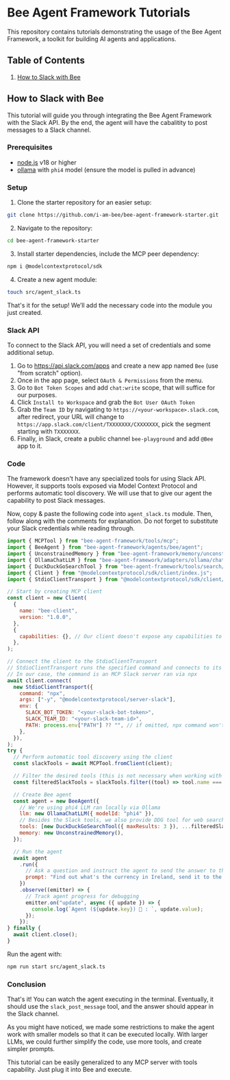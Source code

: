 # Bee Agent Framework Tutorials

This repository contains tutorials demonstrating the usage of the Bee Agent Framework, a toolkit for building AI agents and applications.

## Table of Contents

1. [How to Slack with Bee](#how-to-slack-with-bee)

## How to Slack with Bee

This tutorial will guide you through integrating the Bee Agent Framework with the Slack API. By the end, the agent will have the cabalitity to post messages to a Slack channel.

### Prerequisites

- [node.js](https://nodejs.org/) v18 or higher
- [ollama](https://ollama.com/) with `phi4` model (ensure the model is pulled in advance)

### Setup

1. Clone the starter repository for an easier setup:

```bash
git clone https://github.com/i-am-bee/bee-agent-framework-starter.git
```

2. Navigate to the repository:

```bash
cd bee-agent-framework-starter
```

3. Install starter dependencies, include the MCP peer dependency:

```bash
npm i @modelcontextprotocol/sdk
```

4. Create a new agent module:

```bash
touch src/agent_slack.ts
```

That's it for the setup! We’ll add the necessary code into the module you just created.

### Slack API

To connect to the Slack API, you will need a set of credentials and some additional setup.

1. Go to https://api.slack.com/apps and create a new app named `Bee` (use "from scratch" option).
2. Once in the app page, select `OAuth & Permissions` from the menu.
3. Go to `Bot Token Scopes` and add `chat:write` scope, that will suffice for our purposes.
4. Click `Install to Workspace` and grab the `Bot User OAuth Token`
5. Grab the `Team ID` by navigating to `https://<your-workspace>.slack.com`, after redirect, your URL will change to `https://app.slack.com/client/TXXXXXXX/CXXXXXXX`, pick the segment starting with `TXXXXXXX`.
6. Finally, in Slack, create a public channel `bee-playground` and add `@Bee` app to it.

### Code

The framework doesn't have any specialized tools for using Slack API. However, it supports tools exposed via Model Context Protocol and performs automatic tool discovery. We will use that to give our agent the capability to post Slack messages.

Now, copy & paste the following code into `agent_slack.ts` module. Then, follow along with the comments for explanation. Do not forget to substitute your Slack credentials while reading through.

```js
import { MCPTool } from "bee-agent-framework/tools/mcp";
import { BeeAgent } from "bee-agent-framework/agents/bee/agent";
import { UnconstrainedMemory } from "bee-agent-framework/memory/unconstrainedMemory";
import { OllamaChatLLM } from "bee-agent-framework/adapters/ollama/chat";
import { DuckDuckGoSearchTool } from "bee-agent-framework/tools/search/duckDuckGoSearch";
import { Client } from "@modelcontextprotocol/sdk/client/index.js";
import { StdioClientTransport } from "@modelcontextprotocol/sdk/client/stdio.js";

// Start by creating MCP client
const client = new Client(
  {
    name: "bee-client",
    version: "1.0.0",
  },
  {
    capabilities: {}, // Our client doesn't expose any capabilities to the server
  },
);

// Connect the client to the StdioClientTransport
// StdioClientTransport runs the specified command and connects to its I/O
// In our case, the command is an MCP Slack server ran via npx
await client.connect(
  new StdioClientTransport({
    command: "npx",
    args: ["-y", "@modelcontextprotocol/server-slack"],
    env: {
      SLACK_BOT_TOKEN: "<your-slack-bot-token>",
      SLACK_TEAM_ID: "<your-slack-team-id>",
      PATH: process.env["PATH"] ?? "", // if omitted, npx command won't get found
    },
  }),
);
try {
  // Perform automatic tool discovery using the client
  const slackTools = await MCPTool.fromClient(client);

  // Filter the desired tools (this is not necessary when working with larger LLMs)
  const filteredSlackTools = slackTools.filter((tool) => tool.name === "slack_post_message");

  // Create Bee agent
  const agent = new BeeAgent({
    // We're using phi4 LLM ran locally via Ollama
    llm: new OllamaChatLLM({ modelId: "phi4" }),
    // Besides the Slack tools, we also provide DDG tool for web search
    tools: [new DuckDuckGoSearchTool({ maxResults: 3 }), ...filteredSlackTools],
    memory: new UnconstrainedMemory(),
  });

  // Run the agent
  await agent
    .run({
      // Ask a question and instruct the agent to send the answer to the Slack channel
      prompt: "Find out what's the currency in Ireland, send it to the bee-playground channel.",
    })
    .observe((emitter) => {
      // Track agent progress for debugging
      emitter.on("update", async ({ update }) => {
        console.log(`Agent (${update.key}) 🤖 : `, update.value);
      });
    });
} finally {
  await client.close();
}
```

Run the agent with:

```bash
npm run start src/agent_slack.ts
```

### Conclusion

That's it! You can watch the agent executing in the terminal. Eventually, it should use the `slack_post_message` tool, and the answer should appear in the Slack channel.

As you might have noticed, we made some restrictions to make the agent work with smaller models so that it can be executed locally. With larger LLMs, we could further simplify the code, use more tools, and create simpler prompts.

This tutorial can be easily generalized to any MCP server with tools capability. Just plug it into Bee and execute.
